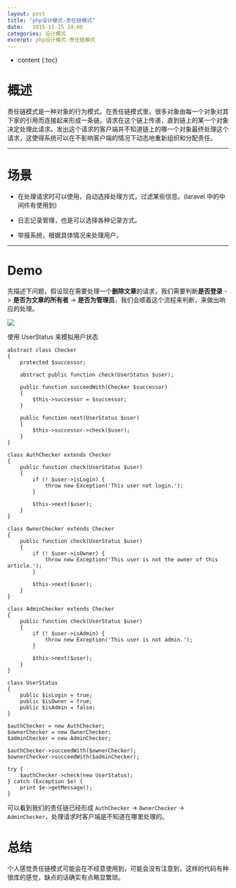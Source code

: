 ```yaml
---
layout: post
title: "php设计模式-责任链模式"
date:   2015-11-15 14:00
categories: 设计模式
excerpt: php设计模式-责任链模式
---
```


* content
{:toc}

# 概述

责任链模式是一种对象的行为模式。在责任链模式里，很多对象由每一个对象对其下家的引用而连接起来形成一条链。请求在这个链上传递，直到链上的某一个对象决定处理此请求。发出这个请求的客户端并不知道链上的哪一个对象最终处理这个请求，这使得系统可以在不影响客户端的情况下动态地重新组织和分配责任。

---

# 场景

* 在处理请求时可以使用，自动选择处理方式，过滤某些信息。(laravel 中的中间件有使用到)

* 日志记录管理，也是可以选择各种记录方式。

* 举报系统，根据具体情况来处理用户。

---

# Demo

先描述下问题，假设现在需要处理一个**删除文章**的请求，我们需要判断**是否登录** -> **是否为文章的所有者** -> **是否为管理员**，我们会顺着这个流程来判断，来做出响应的处理。

![](http://ww2.sinaimg.cn/mw690/baa3278fgw1ey1m8fg6h0j20ha0cuq3o.jpg)

使用 UserStatus 来模拟用户状态

    abstract class Checker
    {
        protected $successor;

        abstract public function check(UserStatus $user);

        public function succeedWith(Checker $successor)
        {
            $this->successor = $successor;
        }

        public function next(UserStatus $user)
        {
            $this->successor->check($user);
        }
    }

    class AuthChecker extends Checker
    {
        public function check(UserStatus $user)
        {
            if (! $user->isLogin) {
                throw new Exception('This user not login.');
            }

            $this->next($user);
        }
    }

    class OwnerChecker extends Checker
    {
        public function check(UserStatus $user)
        {
            if (! $user->isOwner) {
                throw new Exception('This user is not the owner of this article.');
            }

            $this->next($user);
        }
    }

    class AdminChecker extends Checker
    {
        public function check(UserStatus $user)
        {
            if (! $user->isAdmin) {
                throw new Exception('This user is not admin.');
            }

            $this->next($user);
        }
    }

    class UserStatus
    {
        public $isLogin = true;
        public $isOwner = true;
        public $isAdmin = false;
    }

    $authChecker = new AuthChecker;
    $ownerChecker = new OwnerChecker;
    $adminChecker = new AdminChecker;

    $authChecker->succeedWith($ownerChecker);
    $ownerChecker->succeedWith($adminChecker);

    try {
        $authChecker->check(new UserStatus);
    } catch (Exception $e) {
        print $e->getMessage();
    }

可以看到我们的责任链已经形成 `AuthChecker` -> `OwnerChecker` -> `AdminChecker`，处理请求时客户端是不知道在哪里处理的。

# 总结

个人感觉责任链模式可能会在不经意使用到，可能会没有注意到，这样的代码有种很库的感觉，缺点的话确实有点略显繁琐。

